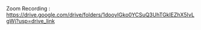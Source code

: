 Zoom Recording : https://drive.google.com/drive/folders/1dooyIGko0YCSuQ3UhTGkIEZhX5IvLgWj?usp=drive_link
